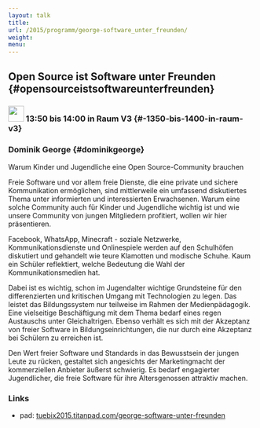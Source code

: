 ```yaml
---
layout: talk
title:
url: /2015/programm/george-software_unter_freunden/
weight: 
menu:
---
```

## Open Source ist Software unter Freunden {#opensourceistsoftwareunterfreunden}

### <img height = "32" src="../../../images/lightning.svg"> 13:50 bis 14:00 in Raum V3 {#-1350-bis-1400-in-raum-v3}

### Dominik George {#dominikgeorge}

Warum Kinder und Jugendliche eine Open Source-Community brauchen

Freie Software und vor allem freie Dienste, die eine private und sichere Kommunikation ermöglichen, sind mittlerweile ein umfassend diskutiertes Thema unter informierten und interessierten Erwachsenen.
Warum eine solche Community auch für Kinder und Jugendliche wichtig ist und wie unsere Community von jungen Mitgliedern profitiert, wollen wir hier präsentieren.

Facebook, WhatsApp, Minecraft - soziale Netzwerke, Kommunikationsdienste und Onlinespiele werden auf den Schulhöfen diskutiert und gehandelt wie teure Klamotten und modische Schuhe. Kaum ein Schüler reflektiert, welche Bedeutung die Wahl der Kommunikationsmedien hat.

Dabei ist es wichtig, schon im Jugendalter wichtige Grundsteine für den differenzierten und kritischen Umgang mit Technologien zu legen.
Das leistet das Bildungssystem nur teilweise im Rahmen der Medienpädagogik.
Eine vielseitige Beschäftigung mit dem Thema bedarf eines regen Austauschs unter Gleichaltrigen.
Ebenso verhält es sich mit der Akzeptanz von freier Software in Bildungseinrichtungen, die nur durch eine Akzeptanz bei Schülern zu erreichen ist.

Den Wert freier Software und Standards in das Bewusstsein der jungen Leute zu rücken, gestaltet sich angesichts der Marketingmacht der kommerziellen Anbieter äußerst schwierig.
Es bedarf engagierter Jugendlicher, die freie Software für ihre Altersgenossen attraktiv machen.

### Links

- pad: <a href="https://tuebix2015.titanpad.com/george-software-unter-freunden" target="_blank">tuebix2015.titanpad.com/george-software-unter-freunden</a>

